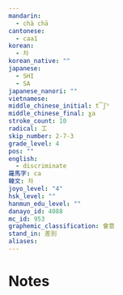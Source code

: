 ```yaml
---
mandarin:
  - chà chā
cantonese:
  - caa1
korean:
  - 차
korean_native: ""
japanese:
  - SHI
  - SA
japanese_nanori: ""
vietnamese:
middle_chinese_initial: t͡ʃʰ
middle_chinese_final: ɣa
stroke_count: 10
radical: 工
skip_number: 2-7-3
grade_level: 4
pos: ""
english:
  - discriminate
羅馬字: ca
韓文: 차
joyo_level: "4"
hsk_level: ""
hanmun_edu_level: ""
danayo_id: 4088
mc_id: 953
graphemic_classification: 會意
stand_in: 差別
aliases:
---
```


# Notes
